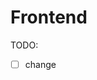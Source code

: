 # Frontend
TODO:
- [ ] change <title>
    - https://stackoverflow.com/questions/62185783/how-can-i-change-the-tab-name-of-my-chrome-browser-via-html
- [ ] change favicon
    - https://nextjs.org/docs/app/api-reference/file-conventions/metadata/app-icons
